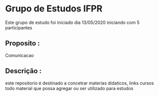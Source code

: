 # Grupo de Estudos IFPR  
Este grupo de estudo foi iniciado dia 13/05/2020
iniciando com 5 participantes
## Proposito :
Comunicacao
## Descrição :  
este repositorio é destinado a concetrar materias didaticos, links cursos
todo material que possa agregar ou ser utilizado para estudos
